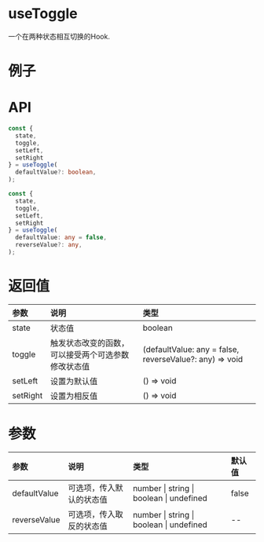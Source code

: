 # useToggle 

一个在两种状态相互切换的Hook.

# 例子

# API
```typescript
const {
  state, 
  toggle,
  setLeft,
  setRight
} = useToggle(
  defaultValue?: boolean,
);

const {
  state, 
  toggle,
  setLeft,
  setRight
} = useToggle(
  defaultValue: any = false,
  reverseValue?: any,
);
```

# 返回值
| 参数     | 说明                                               | 类型                                                    |
| :------- | :------------------------------------------------- | :------------------------------------------------------ |
| state    | 状态值                                             | boolean                                                 |
| toggle   | 触发状态改变的函数，可以接受两个可选参数修改状态值 | (defaultValue: any = false, reverseValue?: any) => void |
| setLeft  | 设置为默认值                                       | () => void                                              |
| setRight | 设置为相反值                                       | () => void                                              |

# 参数

| 参数 | 说明 | 类型 | 默认值 |
|:-|:-|:-|:-|
|defaultValue	|可选项，传入默认的状态值	|number \| string \| boolean \| undefined	|false|
|reverseValue|	可选项，传入取反的状态值	|number \| string \| boolean \| undefined	|--|
